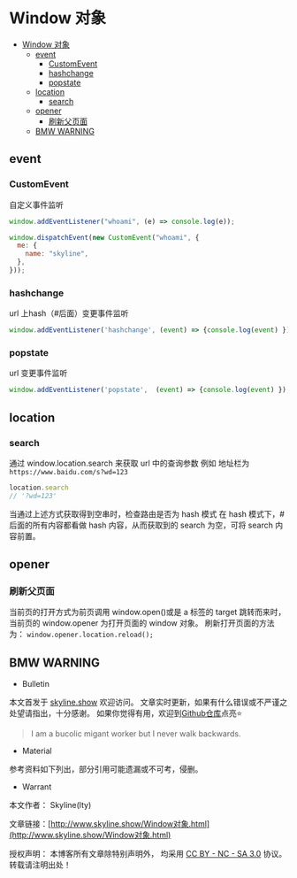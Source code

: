 # Window 对象

<!-- @import "[TOC]" {cmd="toc" depthFrom=1 depthTo=6 orderedList=false} -->

<!-- code_chunk_output -->

- [Window 对象](#window-对象)
  - [event](#event)
    - [CustomEvent](#customevent)
    - [hashchange](#hashchange)
    - [popstate](#popstate)
  - [location](#location)
    - [search](#search)
  - [opener](#opener)
    - [刷新父页面](#刷新父页面)
  - [BMW WARNING](#bmw-warning)

<!-- /code_chunk_output -->

## event

### CustomEvent
自定义事件监听

```jsx
window.addEventListener("whoami", (e) => console.log(e));

window.dispatchEvent(new CustomEvent("whoami", {
  me: {
    name: "skyline",
  },
}));
```

### hashchange

url 上hash（#后面）变更事件监听

```jsx
window.addEventListener('hashchange', (event) => {console.log(event) });
```

### popstate

url 变更事件监听

```jsx
window.addEventListener('popstate',  (event) => {console.log(event) });
```

## location

### search

通过 window.location.search 来获取 url 中的查询参数
例如
地址栏为`https://www.baidu.com/s?wd=123`

```js
location.search
// '?wd=123'
```

当通过上述方式获取得到空串时，检查路由是否为 hash 模式
在 hash 模式下，#后面的所有内容都看做 hash 内容，从而获取到的 search 为空，可将 search 内容前置。

## opener

### 刷新父页面

当前页的打开方式为前页调用 window.open()或是 a 标签的 target 跳转而来时，
当前页的 window.opener 为打开页面的 window 对象。
刷新打开页面的方法为：
`window.opener.location.reload(); `

## BMW WARNING

- Bulletin

本文首发于 [skyline.show](http://www.skyline.show) 欢迎访问。
文章实时更新，如果有什么错误或不严谨之处望请指出，十分感谢。
如果你觉得有用，欢迎到[Github仓库](https://github.com/skylinety/Blog)点亮⭐️


> I am a bucolic migant worker but I never walk backwards.

- Material

参考资料如下列出，部分引用可能遗漏或不可考，侵删。

>  

- Warrant

本文作者： Skyline(lty)

文章链接：[http://www.skyline.show/Window对象.html](http://www.skyline.show/Window对象.html)

授权声明： 本博客所有文章除特别声明外， 均采用 [CC BY - NC - SA 3.0](https://creativecommons.org/licenses/by-nc-sa/3.0/deed.zh) 协议。 转载请注明出处！
